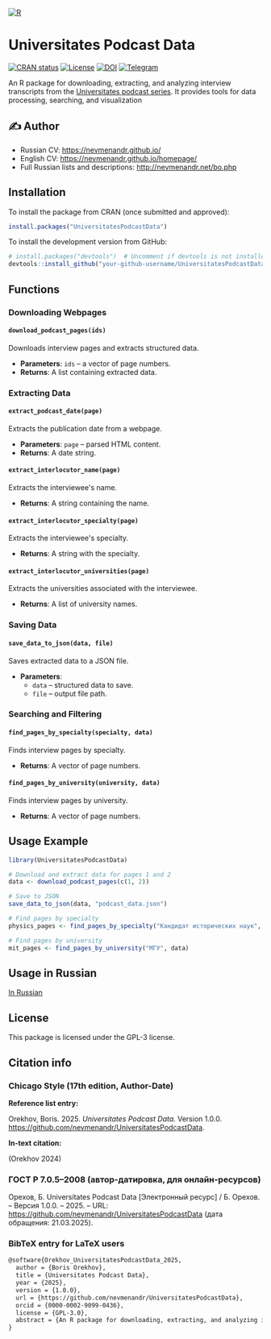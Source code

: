 [![R](https://img.shields.io/badge/r-%23276DC3.svg?style=for-the-badge&logo=r&logoColor=white)](https://github.com/search?q=owner%3Anevmenandr+lang%3AR+&type=repositories)

# Universitates Podcast Data

[![CRAN status](https://www.r-pkg.org/badges/version/UniversitatesPodcastData.png)](https://cran.r-project.org/package=UniversitatesPodcastData) [![License](http://img.shields.io/badge/license-GPL%20%28%3E=%203%29-brightgreen.svg?style=flat)](https://www.gnu.org/licenses/gpl-3.0.ru.html) [![DOI](https://zenodo.org/badge/DOI/10.5281/zenodo.XXXXXXX.svg)](https://doi.org/10.5281/zenodo.XXXXXXX) [![Telegram](https://img.shields.io/badge/channel-on%20Telegram-2ba2d9.svg)](https://t.me/universitates_podcast)

An R package for downloading, extracting, and analyzing interview transcripts from the [Universitates podcast series](https://nevmenandr.github.io/universitates/). It provides tools for data processing, searching, and visualization

## :writing_hand: Author

* Russian CV: https://nevmenandr.github.io/
* English CV: https://nevmenandr.github.io/homepage/
* Full Russian lists and descriptions: http://nevmenandr.net/bo.php

## Installation
To install the package from CRAN (once submitted and approved):

```r
install.packages("UniversitatesPodcastData")
```

To install the development version from GitHub:

```r
# install.packages("devtools")  # Uncomment if devtools is not installed
devtools::install_github("your-github-username/UniversitatesPodcastData")
```

## Functions

### Downloading Webpages

#### `download_podcast_pages(ids)`

Downloads interview pages and extracts structured data.
- **Parameters**: `ids` – a vector of page numbers.
- **Returns**: A list containing extracted data.

### Extracting Data

#### `extract_podcast_date(page)`

Extracts the publication date from a webpage.
- **Parameters**: `page` – parsed HTML content.
- **Returns**: A date string.

#### `extract_interlocutor_name(page)`

Extracts the interviewee's name.
- **Returns**: A string containing the name.

#### `extract_interlocutor_specialty(page)`

Extracts the interviewee's specialty.
- **Returns**: A string with the specialty.

#### `extract_interlocutor_universities(page)`

Extracts the universities associated with the interviewee.
- **Returns**: A list of university names.

### Saving Data

#### `save_data_to_json(data, file)`

Saves extracted data to a JSON file.
- **Parameters**:  
  - `data` – structured data to save.  
  - `file` – output file path.

### Searching and Filtering

#### `find_pages_by_specialty(specialty, data)`

Finds interview pages by specialty.
- **Returns**: A vector of page numbers.

#### `find_pages_by_university(university, data)`

Finds interview pages by university.
- **Returns**: A vector of page numbers.

## Usage Example

```r
library(UniversitatesPodcastData)

# Download and extract data for pages 1 and 2
data <- download_podcast_pages(c(1, 2))

# Save to JSON
save_data_to_json(data, "podcast_data.json")

# Find pages by specialty
physics_pages <- find_pages_by_specialty("Кандидат исторических наук", data)

# Find pages by university
mit_pages <- find_pages_by_university("МГУ", data)
```

## Usage in Russian

[In Russian](./Usage-rus.md)

## License

This package is licensed under the GPL-3 license.

## Citation info

### Chicago Style (17th edition, Author-Date)

**Reference list entry:**

Orekhov, Boris. 2025. *Universitates Podcast Data.* Version 1.0.0. https://github.com/nevmenandr/UniversitatesPodcastData.

**In-text citation:** 

(Orekhov 2024)

### ГОСТ Р 7.0.5–2008 (автор-датировка, для онлайн-ресурсов)

Орехов, Б. Universitates Podcast Data [Электронный ресурс] / Б. Орехов. – Версия 1.0.0. – 2025. – URL: https://github.com/nevmenandr/UniversitatesPodcastData (дата обращения: 21.03.2025).

### BibTeX entry for LaTeX users

```latex
@software{Orekhov_UniversitatesPodcastData_2025,
  author = {Boris Orekhov},
  title = {Universitates Podcast Data},
  year = {2025},
  version = {1.0.0},
  url = {https://github.com/nevmenandr/UniversitatesPodcastData},
  orcid = {0000-0002-9099-0436},
  license = {GPL-3.0},
  abstract = {An R package for downloading, extracting, and analyzing interview transcripts from the Universitates podcast series. It provides tools for data processing, searching, and visualization.}
}
```
